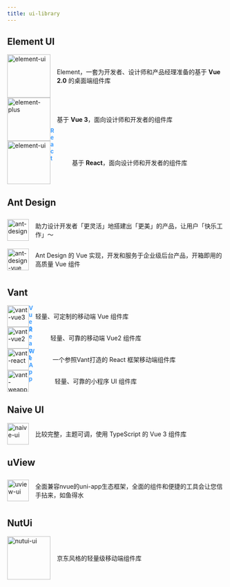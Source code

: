 ```yaml
---
title: ui-library
---
```


## Element UI

<div class="introduce">
  <a href="https://element.eleme.cn/#/zh-CN" target="_blank"><img src="/element-ui-logo.svg" alt="element-ui" width="100" height="100"></a>
  <p> Element，一套为开发者、设计师和产品经理准备的基于 <strong>Vue 2.0</strong> 的桌面端组件库</p>
</div>


<div class="introduce">
  <a href="https://element-plus.org/zh-CN/" target="_blank"><img src="/element-plus-logo.svg" alt="element-plus" width="100" height="100"></a>
  <p> 基于 <strong>Vue 3</strong>，面向设计师和开发者的组件库</p>
</div>


<div class="introduce ele-react">
  <a href="https://elemefe.github.io/element-react/#/zh-CN/quick-start" target="_blank"><img src="/element-ui-logo.svg" alt="element-ui" width="100" height="100"></a>
  <p> 基于 <strong>React</strong>，面向设计师和开发者的组件库</p>
</div>


## Ant Design

<div class="introduce">
  <a href="https://ant-design.antgroup.com/index-cn" target="_blank"><img src="/ant-design-logo.svg" alt="ant-design" width="50" height="50"></a>
  <p> 助力设计开发者「更灵活」地搭建出「更美」的产品，让用户「快乐工作」～</p>
</div>


<div class="introduce">
  <a href="https://www.antdv.com/docs/vue/introduce-cn/" target="_blank"><img src="/ant-design-vue-logo.svg" alt="ant-design-vue" width="50" height="50"></a>
  <p> Ant Design 的 Vue 实现，开发和服务于企业级后台产品，开箱即用的高质量 Vue 组件</p>
</div>


## Vant

<div class="introduce">
  <a href="https://vant-ui.github.io/vant/#/zh-CN" target="_blank"><img src="/vant-logo.png" alt="vant-vue3" width="50" height="50"></a>
  <p> 轻量、可定制的移动端 Vue 组件库</p>
</div>

<div class="introduce vant-2">
  <a href="https://vant-ui.github.io/vant/v2/#/zh-CN/" target="_blank"><img src="/vant-logo.png" alt="vant-vue2" width="50" height="50"></a>
  <p> 轻量、可靠的移动端 Vue2 组件库</p>
</div>

<div class="introduce vant-react">
  <a href="https://github.com/3lang3/react-vant" target="_blank"><img src="/vant-logo.png" alt="vant-react" width="50" height="50"></a>
  <p> 一个参照Vant打造的 React 框架移动端组件库</p>
</div>

<div class="introduce vant-weapp">
  <a href="https://vant-ui.github.io/vant-weapp/#/home" target="_blank"><img src="/vant-logo.png" alt="vant-weapp" width="50" height="50"></a>
  <p> 轻量、可靠的小程序 UI 组件库</p>
</div>

## Naive UI

<div class="introduce">
  <a href="https://www.naiveui.com/zh-CN/light" target="_blank"><img src="/naive-logo.svg" alt="naive-ui" width="50" height="50"></a>
  <p> 比较完整，主题可调，使用 TypeScript 的 Vue 3 组件库</p>
</div>

## uView

<div class="introduce">
  <a href="https://uviewui.com/" target="_blank"><img src="/uview-logo.png" alt="uview-ui" width="50" height="50"></a>
  <p> 全面兼容nvue的uni-app生态框架，全面的组件和便捷的工具会让您信手拈来，如鱼得水</p>
</div>

## NutUi

<div class="introduce">
  <a href="https://nutui.jd.com/" target="_blank"><img src="/nutui-logo.png" alt="nutui-ui" width="100" height="100"></a>
  <p> 京东风格的轻量级移动端组件库</p>
</div>

<style>
.introduce {
  display: flex;
  align-items: center;
  gap: 15px;

  img {
    margin: 0 !important;
    border: 0 !important;
  }
}

.ele-react {
  gap: 50px;

  a:after {
    margin-top: -32px !important;
    float: right;
    content: 'React';
    font-size: 13px;
    font-weight: bold;
    width: 0 !important;
    height: 0 !important;
    background: transparent !important;
    mask-image: none !important;
    color: #409eff !important;
  }
}

.vant-2 {
  gap: 50px;

  a:after {
    margin-top: -52px !important;
    float: right;
    content: 'Vue2';
    font-size: 13px;
    font-weight: bold;
    width: 0 !important;
    height: 0 !important;
    background: transparent !important;
    mask-image: none !important;
    color: #409eff !important;
  }
}

.vant-react {
  gap: 55px;

  a:after {
    margin-top: -52px !important;
    float: right;
    content: 'React';
    font-size: 13px;
    font-weight: bold;
    width: 0 !important;
    height: 0 !important;
    background: transparent !important;
    mask-image: none !important;
    color: #409eff !important;
  }
}

.vant-weapp {
  gap: 60px;

  a:after {
    margin-top: -52px !important;
    float: right;
    content: 'WeApp';
    font-size: 13px;
    font-weight: bold;
    width: 0 !important;
    height: 0 !important;
    background: transparent !important;
    mask-image: none !important;
    color: #409eff !important;
  }
}

</style>
